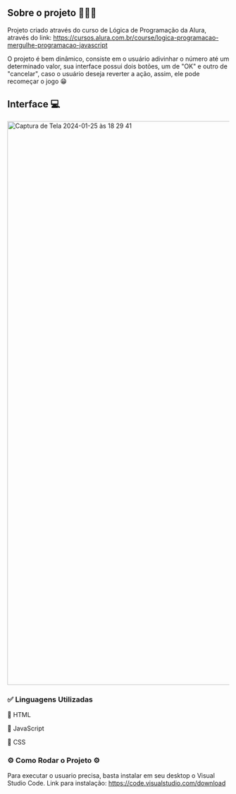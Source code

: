 ## Sobre o projeto 🚀🚀🚀 ###

Projeto criado através do curso de Lógica de Programação da Alura, através do link: https://cursos.alura.com.br/course/logica-programacao-mergulhe-programacao-javascript

O projeto é bem dinâmico, consiste em o usuário adivinhar o número até um determinado valor, sua interface possui dois botões, um de "OK"
 e outro de "cancelar", caso o usuário deseja reverter a ação, assim, ele pode recomeçar o jogo 😁

 ## Interface 💻 ###
 
 <img width="1278" alt="Captura de Tela 2024-01-25 às 18 29 41" src="https://github.com/BeatrizSouzaSantos/Secret-Numbers-Game/assets/80977502/811d577a-77cf-4568-a948-400258a46a27">

 ### ✅ Linguagens Utilizadas ###

🔹 HTML

🔹 JavaScript 

🔹 CSS

### ⚙ Como Rodar o Projeto ⚙

Para executar o usuario precisa, basta instalar em seu desktop o Visual Studio Code.
Link para instalação: https://code.visualstudio.com/download
